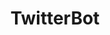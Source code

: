 ---
layout: project
title:  "TwitterBot"
description: "Web app for finding common following amongst multiple Twitter users."
---